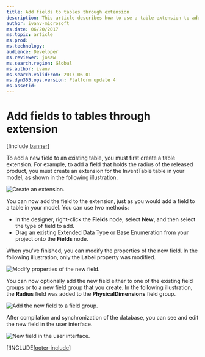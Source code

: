 ```yaml
---
title: Add fields to tables through extension
description: This article describes how to use a table extension to add a field to a table.
author: ivanv-microsoft
ms.date: 06/20/2017
ms.topic: article
ms.prod: 
ms.technology: 
audience: Developer
ms.reviewer: josaw
ms.search.region: Global
ms.author: ivanv
ms.search.validFrom: 2017-06-01
ms.dyn365.ops.version: Platform update 4
ms.assetid: 
---
```


# Add fields to tables through extension

[!include [banner](../includes/banner.md)]

To add a new field to an existing table, you must first create a table extension. For example, to add a field that holds the radius of the released product, you must create an extension for the InventTable table in your model, as shown in the following illustration.

![Create an extension.](media/TableNewField01.jpg) 

You can now add the field to the extension, just as you would add a field to a table in your model. You can use two methods:

+ In the designer, right-click the **Fields** node, select **New**, and then select the type of field to add.
+ Drag an existing Extended Data Type or Base Enumeration from your project onto the **Fields** node.

When you've finished, you can modify the properties of the new field. In the following illustration, only the **Label** property was modified.

![Modify properties of the new field.](media/TableNewField02.jpg)

You can now optionally add the new field either to one of the existing field groups or to a new field group that you create. In the following illustration, the **Radius** field was added to the **PhysicalDimensions** field group.

![Add the new field to a field group.](media/TableNewField03.jpg)

After compilation and synchronization of the database, you can see and edit the new field in the user interface.

![New field in the user interface.](media/TableNewField04.jpg)


[!INCLUDE[footer-include](../../../includes/footer-banner.md)]

